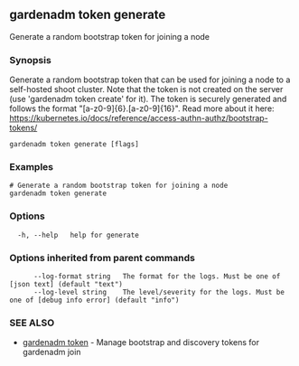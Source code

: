 ## gardenadm token generate

Generate a random bootstrap token for joining a node

### Synopsis

Generate a random bootstrap token that can be used for joining a node to a self-hosted shoot cluster.
Note that the token is not created on the server (use 'gardenadm token create' for it).
The token is securely generated and follows the format "[a-z0-9]{6}.[a-z0-9]{16}".
Read more about it here: https://kubernetes.io/docs/reference/access-authn-authz/bootstrap-tokens/

```
gardenadm token generate [flags]
```

### Examples

```
# Generate a random bootstrap token for joining a node
gardenadm token generate
```

### Options

```
  -h, --help   help for generate
```

### Options inherited from parent commands

```
      --log-format string   The format for the logs. Must be one of [json text] (default "text")
      --log-level string    The level/severity for the logs. Must be one of [debug info error] (default "info")
```

### SEE ALSO

* [gardenadm token](gardenadm_token.md)	 - Manage bootstrap and discovery tokens for gardenadm join
